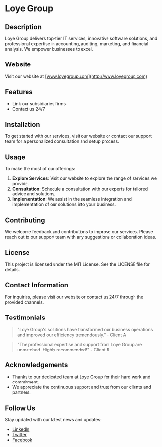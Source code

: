 # Loye Group

## Description
Loye Group delivers top-tier IT services, innovative software solutions, and professional expertise in accounting, auditing, marketing, and financial analysis. We empower businesses to excel.

## Website
Visit our website at [www.loyegroup.com](http://www.loyegroup.com)

## Features
- Link our subsidiaries firms
- Contact us 24/7

## Installation
To get started with our services, visit our website or contact our support team for a personalized consultation and setup process.

## Usage
To make the most of our offerings:
1. **Explore Services**: Visit our website to explore the range of services we provide.
2. **Consultation**: Schedule a consultation with our experts for tailored advice and solutions.
3. **Implementation**: We assist in the seamless integration and implementation of our solutions into your business.

## Contributing
We welcome feedback and contributions to improve our services. Please reach out to our support team with any suggestions or collaboration ideas.

## License
This project is licensed under the MIT License. See the LICENSE file for details.

## Contact Information
For inquiries, please visit our website or contact us 24/7 through the provided channels.

## Testimonials
> "Loye Group's solutions have transformed our business operations and improved our efficiency tremendously." - Client A

> "The professional expertise and support from Loye Group are unmatched. Highly recommended!" - Client B

## Acknowledgements
- Thanks to our dedicated team at Loye Group for their hard work and commitment.
- We appreciate the continuous support and trust from our clients and partners.

## Follow Us
Stay updated with our latest news and updates:
- [LinkedIn](https://www.linkedin.com/company/loyegroup)
- [Twitter](https://twitter.com/loyegroup)
- [Facebook](https://www.facebook.com/loyegroup)
